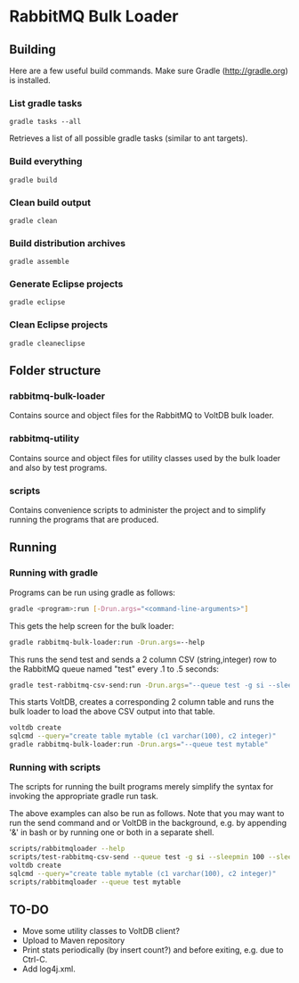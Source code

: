 # RabbitMQ Bulk Loader


## Building

Here are a few useful build commands. Make sure Gradle (http://gradle.org)
is installed.

### List gradle tasks

```gradle tasks --all```

Retrieves a list of all possible gradle tasks (similar to ant targets).

### Build everything

```gradle build```

### Clean build output

```gradle clean```

### Build distribution archives

```gradle assemble```

### Generate Eclipse projects

```gradle eclipse```

### Clean Eclipse projects

```gradle cleaneclipse```


## Folder structure

### rabbitmq-bulk-loader

Contains source and object files for the RabbitMQ to VoltDB bulk loader.

### rabbitmq-utility

Contains source and object files for utility classes used by the
bulk loader and also by test programs.


### scripts

Contains convenience scripts to administer the project and to simplify
running the programs that are produced.



## Running

### Running with gradle

Programs can be run using gradle as follows:

```bash
gradle <program>:run [-Drun.args="<command-line-arguments>"]
```

This gets the help screen for the bulk loader:

```bash
gradle rabbitmq-bulk-loader:run -Drun.args=--help
```

This runs the send test and sends a 2 column CSV (string,integer) row
to the RabbitMQ queue named "test" every .1 to .5 seconds:

```bash
gradle test-rabbitmq-csv-send:run -Drun.args="--queue test -g si --sleepmin 100 --sleepmax 500"
```

This starts VoltDB, creates a corresponding 2 column table and runs the
bulk loader to load the above CSV output into that table.

```bash
voltdb create
sqlcmd --query="create table mytable (c1 varchar(100), c2 integer)"
gradle rabbitmq-bulk-loader:run -Drun.args="--queue test mytable"
```

### Running with scripts

The scripts for running the built programs merely simplify the syntax
for invoking the appropriate gradle run task.

The above examples can also be run as follows. Note that you may want
to run the send command and or VoltDB in the background, e.g. by
appending '&' in bash or by running one or both in a separate shell.

```bash
scripts/rabbitmqloader --help
scripts/test-rabbitmq-csv-send --queue test -g si --sleepmin 100 --sleepmax 500
voltdb create
sqlcmd --query="create table mytable (c1 varchar(100), c2 integer)"
scripts/rabbitmqloader --queue test mytable
```


## TO-DO

- Move some utility classes to VoltDB client?
- Upload to Maven repository
- Print stats periodically (by insert count?) and before exiting, e.g. due to Ctrl-C.
- Add log4j.xml.
